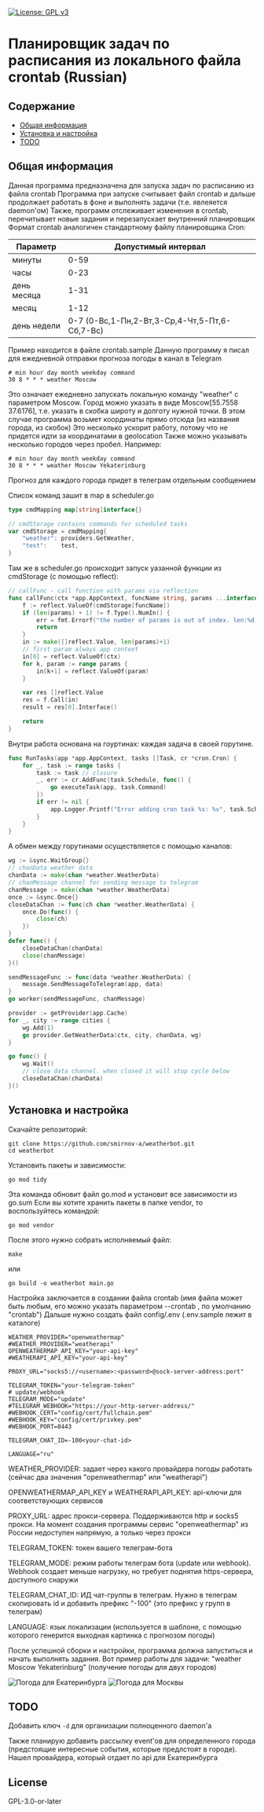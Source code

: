 [![License: GPL v3](https://img.shields.io/badge/License-GPLv3-blue.svg)](https://www.gnu.org/licenses/gpl-3.0)

# Планировщик задач по расписания из локального файла crontab (Russian)

## Содержание
 * [Общая информация](#general-info)
 * [Установка и настройка](#installation)
 * [TODO](#todo)

## <a name="general-info"></a>Общая информация
Данная программа предназначена для запуска задач по расписанию из файла crontab
Программа при запуске считывает файл crontab и дальше продолжает работать в фоне и выполнять задачи (т.е. явлеяется daemon'ом)
Также, программ отслеживает изменения в crontab, перечитывает новые задания и перезапускает внутренний планировщик
Формат crontab аналогичен стандартному файлу планировщика Cron:

| Параметр      | Допустимый интервал                           |
|---------------|-----------------------------------------------|
| минуты        | 0-59                                          |
| часы          | 0-23                                          |
| день месяца   | 1-31                                          |
| месяц         | 1-12                                          |
| день недели   | 0-7 (0-Вс,1-Пн,2-Вт,3-Ср,4-Чт,5-Пт,6-Сб,7-Вс) |

Пример находится в файле crontab.sample
Данную программу я писал для ежедневной отправки прогноза погоды в канал в Telegram
```cronexp
# min hour day month weekday command
30 8 * * * weather Moscow
```
Это означает ежедневно запускать локальную команду "weather" с параметром Moscow.
Город можно указать в виде Moscow[55.7558 37.6176], т.е. указать в скобка широту и долготу нужной точки.
В этом случае программа возьмет координаты прямо отсюда (из названия города, из скобок)
Это несколько ускорит работу, потому что не придется идти за координатами в geolocation
Также можно указывать несколько городов через пробел. Например:
```cronexp
# min hour day month weekday command
30 8 * * * weather Moscow Yekaterinburg
```
Прогноз для каждого города придет в телеграм отдельным сообщением

Список команд зашит в map в scheduler.go
```go
type cmdMapping map[string]interface{}

// cmdStorage contains commands for scheduled tasks
var cmdStorage = cmdMapping{
    "weather": providers.GetWeather,
    "test":    test,
}
```
Там же в scheduler.go происходит запуск уазанной функции из cmdStorage (с помощью reflect):
```go
// callFunc - call function with params via reflection
func callFunc(ctx *app.AppContext, funcName string, params ...interface{}) (result interface{}, err error) {
    f := reflect.ValueOf(cmdStorage[funcName])
    if (len(params) + 1) != f.Type().NumIn() {
        err = fmt.Errorf("the number of params is out of index. len:%d; num:%d", len(params), f.Type().NumIn())
        return
    }
    in := make([]reflect.Value, len(params)+1)
    // first param always app context
    in[0] = reflect.ValueOf(ctx)
    for k, param := range params {
        in[k+1] = reflect.ValueOf(param)
    }

    var res []reflect.Value
    res = f.Call(in)
    result = res[0].Interface()

    return
}
```
Внутри работа основана на гоуртинах: каждая задача в своей горутине.
```go
func RunTasks(app *app.AppContext, tasks []Task, cr *cron.Cron) {
	for _, task := range tasks {
		task := task // closure
		_, err := cr.AddFunc(task.Schedule, func() {
			go executeTask(app, task.Command)
		})
		if err != nil {
			app.Logger.Printf("Error adding cron task %s: %v", task.Schedule, err)
		}
	}
}
```
А обмен между горутинами осуществляется с помощью каналов:
```go
wg := &sync.WaitGroup{}
// chanData weather data
chanData := make(chan *weather.WeatherData)
// chanMessage channel for sending message to telegram
chanMessage := make(chan *weather.WeatherData)
once := &sync.Once{}
closeDataChan := func(ch chan *weather.WeatherData) {
	once.Do(func() {
		close(ch)
	})
}
defer func() {
	closeDataChan(chanData)
	close(chanMessage)
}()

sendMessageFunc := func(data *weather.WeatherData) {
	message.SendMessageToTelegram(app, data)
}
go worker(sendMessageFunc, chanMessage)

provider := getProvider(app.Cache)
for _, city := range cities {
	wg.Add(1)
	go provider.GetWeatherData(ctx, city, chanData, wg)
}

go func() {
	wg.Wait()
	// close data channel. when closed it will stop cycle below
	closeDataChan(chanData)
}()
```

## <a name="installation"></a>Установка и настройка
Скачайте репозиторий:
```shell
git clone https://github.com/smirnov-a/weatherbot.git
cd weatherbot
````
Установить пакеты и зависимости:
```shell
go mod tidy
```
Эта команда обновит файл go.mod и установит все зависимости из go.sum
Если вы хотите хранить пакеты в папке vendor, то воспользуйтесь командой:
```shell
go mod vendor 
```
После этого нужно собрать исполняемый файл:
```shell
make
```
или
```shell
go build -o weatherbot main.go
```
Настройка заключается в создании файла crontab (имя файла может быть любым, его можно указать параметром --crontab <filename>, по умолчанию "crontab")
Дальше нужно создать файл config/.env (.env.sample лежит в каталоге)
```text
WEATHER_PROVIDER="openweathermap"
#WEATHER_PROVIDER="weatherapi"
OPENWEATHERMAP_API_KEY="your-api-key"
#WEATHERAPI_API_KEY="your-api-key"

PROXY_URL="socks5://<username>:<password>@sock-server-address:port"

TELEGRAM_TOKEN="your-telegram-token"
# update/webhook
TELEGRAM_MODE="update"
#TELEGRAM_WEBHOOK="https://your-http-server-address/"
#WEBHOOK_CERT="config/cert/fullchain.pem"
#WEBHOOK_KEY="config/cert/privkey.pem"
#WEBHOOK_PORT=8443

TELEGRAM_CHAT_ID=-100<your-chat-id>

LANGUAGE="ru"
```
WEATHER_PROVIDER: задает через какого провайдера погоды работать (сейчас два значения "openweathermap" или "weatherapi")

OPENWEATHERMAP_API_KEY и WEATHERAPI_API_KEY: api-ключи для соответствующих сервисов

PROXY_URL: адрес прокси-сервера. Поддерживаются http и socks5 прокси. На момент создания программы сервис "openweathermap" из России недоступен напрямую, а только через прокси

TELEGRAM_TOKEN: токен вашего телеграм-бота

TELEGRAM_MODE: режим работы телеграм бота (update или webhook). Webhook создает меньше нагрузку, но требует поднятия https-сервера, доступного снаружи

TELEGRAM_CHAT_ID: ИД чат-группы в телеграм. Нужно в телеграм скопировать id и добавить префикс "-100" (это префикс у групп в телеграм)

LANGUAGE: язык локализации (используется в шаблоне, с помощью которого генерится выходная картинка с прогнозом погоды)

После успешной сборки и настройки, программа должна запуститься и начать выполнять задания. Вот пример работы для задачи:
"weather Moscow Yekaterinburg" (получение погоды для двух городов)

![](https://github.com/user-attachments/assets/f4b9081a-c17a-49f6-a595-e91fe50adffa "Погода для Екатеринбурга")
![](https://github.com/user-attachments/assets/b54aaec5-2a23-4212-ad99-01f2e9b93407 "Погода для Москвы")

## <a name="todo"></a>TODO
Добавить ключ `-d` для организации полноценного daemon'а

Также планирую добавить рассылку event'ов для определенного города (предстоящие интересные события, которые предлстоят в городе). Нашел провайдера, который отдает по api для Екатеринбурга

## License

GPL-3.0-or-later
